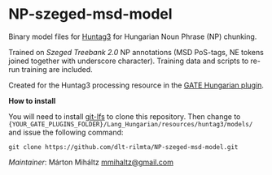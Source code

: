 # NP-szeged-msd-model

Binary model files for [Huntag3](https://github.com/ppke-nlpg/HunTag3) for Hungarian Noun Phrase (NP) chunking.

Trained on *Szeged Treebank 2.0* NP annotations (MSD PoS-tags, NE tokens joined together with underscore character). Training data and scripts to re-run training are included.

Created for the Huntag3 processing resource in the [GATE Hungarian plugin](https://github.com/dlt-rilmta/hunlp-GATE).

**How to install**

You will need to install [git-lfs](https://git-lfs.github.com/) to clone this repository. Then change to `{YOUR_GATE_PLUGINS_FOLDER}/Lang_Hungarian/resources/huntag3/models/` and issue the following command:

```git clone https://github.com/dlt-rilmta/NP-szeged-msd-model.git```

*Maintainer*: Márton Miháltz <mmihaltz@gmail.com>
